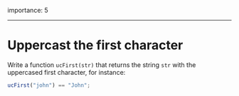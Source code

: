 importance: 5

---

# Uppercast the first character

Write a function `ucFirst(str)` that returns the string `str` with the uppercased first character, for instance:

```js
ucFirst("john") == "John";
```

